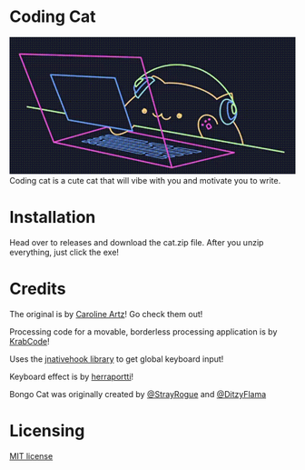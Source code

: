 # Coding Cat
![](cat.gif)
Coding cat is a cute cat that will vibe with you and motivate you to write.
# Installation
Head over to releases and download the cat.zip file. After you unzip everything, just click the exe!
# Credits
The original is by [Caroline Artz](https://twitter.com/carolineartz?lang)! Go check them out!

Processing code for a movable, borderless processing application is by [KrabCode](https://gist.github.com/KrabCode/5ca9698e5f8b141c112123f286a54a2b)!

Uses the [jnativehook library](https://github.com/kwhat/jnativehook) to get global keyboard input!

Keyboard effect is by [herraportti](https://freesound.org/people/herraportti/sounds/436667/)!

Bongo Cat was originally created by [@StrayRogue](https://twitter.com/StrayRogue) and [@DitzyFlama](https://twitter.com/DitzyFlama)

# Licensing 
[MIT license](https://github.com/bubloo7/Coding-Cat/blob/master/LICENSE.md)

